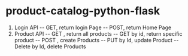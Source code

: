 # product-catalog-python-flask
1. Login API
-- GET, return login Page
-- POST, return Home Page
2. Product API
-- GET , return all products
-- GET by id, return specific product
-- POST , create Products
-- PUT by Id, update Product
-- Delete by Id, delete Products
